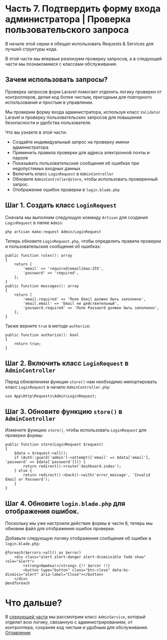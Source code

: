 # Часть 7. Подтвердить форму входа администратора | Проверка пользовательского запроса
В начале этой серии я обещал использовать Requests & Services для лучшей структуры кода.

В этой части мы впервые реализуем проверку запросов, а в следующей части мы познакомимся с классами обслуживания.
## Зачем использовать запросы?
Проверка запросов форм Laravel помогает отделить логику проверки от контроллеров, делая код более чистым, пригодным для повторного использования и простым в управлении.

Мы проверим форму входа администратора, используя класс ```Validator``` Laravel и проверку пользовательских запросов для повышения безопасности и удобства пользователя.

Что вы узнаете в этой части:
- Создайте индивидуальный запрос на проверку имени администратора
- Применить правила проверки для адреса электронной почты и пароля
- Показывать пользовательские сообщения об ошибках при недопустимых входных данных
- Включить класс ```LoginRequest``` в ```AdminController```
- Обновите ```AdminController@store```, чтобы использовать проверенный запрос.
- Отображение ошибок проверки в ```login.blade.php```

## Шаг 1. Создать класс ```LoginRequest```

Сначала мы выполним следующую команду ```Artisan``` для создания ```LoginRequest``` в папке ```Admin```:
```
php artisan make:request Admin/LoginRequest
```
Теперь обновите ```LoginRequest.php```, чтобы определить правила проверки и пользовательские сообщения об ошибках:
```
public function rules(): array
{
    return [
        'email' => 'required|email|max:255',
        'password' => 'required',
    ];
}
public function messages(): array
{
    return [
        'email.required' => 'Поле Email должно быть заполнено',
        'email.email' => 'Email не действительный',
        'password.required' => 'Поле Password должно быть заполнено',
    ];
}
```
Также верните ```true``` в методе ```authorize```:
```
public function authorize(): bool
{
    return true;
}
```
## Шаг 2. Включить класс ```LoginRequest``` в ```AdminController```
Перед обновлением функции ```store()``` нам необходимо импортировать класс ```LoginRequest``` в начало ```AdminController.php```:
```
use App\Http\Requests\Admin\LoginRequest;
```
## Шаг 3. Обновите функцию ```store()``` в ```AdminController```
Измените функцию ```store()```, чтобы использовать ```LoginRequest``` для проверки формы:
```
public function store(LoginRequest $request)
{
    $data = $request->all();
    if (Auth::guard('admin')->attempt(['email' => $data['email'], 'password' => $data['password']])) {
        return redirect()->route('dashboard.index');
    } else {
        return redirect()->back()->with('error_message', 'Invalid Email or Password');
    }
}
```
## Шаг 4. Обновите ```login.blade.php``` для отображения ошибок.
Поскольку мы уже настроили действие формы в части 6, теперь мы обновим файл для отображения ошибок проверки.

Добавьте следующую логику отображения сообщения об ошибке в ```login.blade.php```:
```
@foreach($errors->all() as $error)
    <div class="alert alert-danger alert-dismissible fade show" role="alert">
        <strong>Ошибка!</strong> {!! $error !!}
        <button type="button" class="btn-close" data-bs-dismiss="alert" aria-label="Close"></button>
    </div>
@endforeach
```
# Что дальше?
В [следующей части](08.md) мы рассмотрим класс ```AdminService```, который отделит всю логику, связанную с администрированием, от контроллера, сохраняя код чистым и удобным для обслуживания.
[Оглавление](../README.md)

